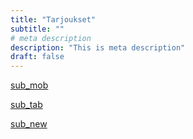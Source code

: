 ```yaml
---
title: "Tarjoukset"
subtitle: ""
# meta description
description: "This is meta description"
draft: false
---
```


[sub_mob](sub_mob)

[sub_tab](sub_tab)

[sub_new](sub_new)